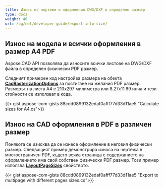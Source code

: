 ```yaml
---
title: Износ на чертежи и оформления DWG/DXF в определен размер
type: docs
weight: 40
url: /bg/net/developer-guide/export-into-size/
---
```


## **Износ на модела и всички оформления в размер A4 PDF**

Aspose.CAD API позволява да износите всички листове на DWG/DXF файла в определен физически PDF размер.

Следният примерен код настройва размера на обекта [**CadRasterizationOptions**](https://reference.aspose.com/cad/net/aspose.cad.imageoptions/cadrasterizationoptions/) за постигане на желания PDF размер.
Размерът на листа A4 е 210x297 милиметра или 8.27x11.69 инча и тези стойности се използват в кода.

{{< gist aspose-com-gists 88cdd0899132edaf0afff77d33d11ae5 "Calculate sizes for A4.cs">}}

## **Износ на CAD оформления в PDF в различен размер**

Понякога се изисква да се изнесе оформление в неговия физически размер. Следващият пример демонстрира износа на чертежа в многостраничен PDF, където всяка страница с содержанието на оформлението
има свой собствен физически PDF размер. Този пример използва [**LayoutPageSizes**](https://reference.aspose.com/cad/net/aspose.cad.imageoptions/vectorrasterizationoptions/layoutpagesizes/)
свойството.

{{< gist aspose-com-gists 88cdd0899132edaf0afff77d33d11ae5 "Export to multipage with different pages sizes.cs">}}
